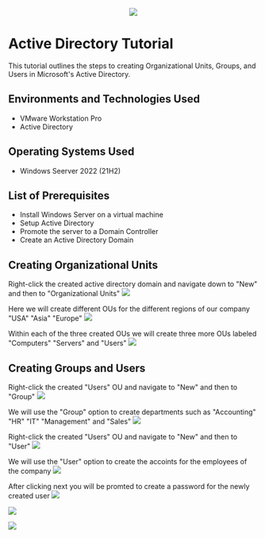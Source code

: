 <p align="center">
<img src="https://i.imgur.com/Esqi3CH.png"/>
</p>

<h1>Active Directory Tutorial</h1>
This tutorial outlines the steps to creating Organizational Units, Groups, and Users in Microsoft's Active Directory.

<h2>Environments and Technologies Used</h2>

- VMware Workstation Pro
- Active Directory

<h2>Operating Systems Used </h2>

- Windows Seerver 2022</b> (21H2)

<h2>List of Prerequisites</h2>

- Install Windows Server on a virtual machine
- Setup Active Directory
- Promote the server to a Domain Controller
- Create an Active Directory Domain

<h2>Creating Organizational Units</h2>

<p>
  Right-click the created active directory domain and navigate down to "New" and then to "Organizational Units"
    <img src="https://imgur.com/OVGvf9m.png"/>
</p>

<p>
  Here we will create different OUs for the different regions of our company "USA" "Asia" "Europe"
    <img src="https://imgur.com/wIqj529.png"/>
</p>

<p>
  Within each of the three created OUs we will create three more OUs labeled "Computers" "Servers" and "Users"
    <img src="https://imgur.com/3XZbg7B.png"/>
</p>

<h2>Creating Groups and Users</h2>

<p>
  Right-click the created "Users" OU and navigate to "New" and then to "Group"
    <img src="https://imgur.com/3pT4l5B.png"/>
</p>

<p>
  We will use the "Group" option to create departments such as "Accounting" "HR" "IT" "Management" and "Sales"
    <img src="https://imgur.com/yVOf2bQ.png"/>
</p>

<p>
  Right-click the created "Users" OU and navigate to "New" and then to "User"
    <img src="https://imgur.com/eIlzVhU.png"/>
</p>

<p>
  We will use the "User" option to create the accoints for the employees of the company
    <img src="https://imgur.com/e9REh7U.png"/>
</p>

<p>
  After clicking next you will be promted to create a password for the newly created user
    <img src="https://imgur.com/1fQcdrZ.png"/>
</p>

<p>
  <img src="https://imgur.com/2KEJ9S5.png"/>
</p>

<p>
  <img src="https://imgur.com/bzIj3Ni.png"/>
</p>
